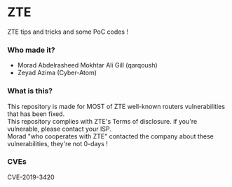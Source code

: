 # ZTE
ZTE tips and tricks and some PoC codes !

### **Who made it?**
* Morad Abdelrasheed Mokhtar Ali Gill (qarqoush)
* Zeyad Azima (Cyber-Atom)

### **What is this?**
This repository is made for MOST of ZTE well-known routers vulnerabilities that has been fixed.<br>
This repository complies with ZTE's Terms of disclosure. if you're vulnerable, please contact your ISP.<br>
Morad "who cooperates with ZTE" contacted the company about these vulnerabilities, they're not 0-days !<br>

### **CVEs**
CVE-2019-3420
